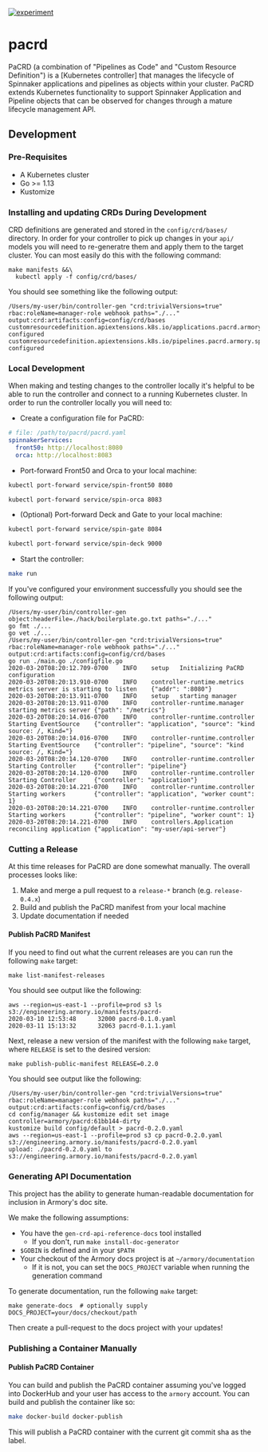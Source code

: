 [![experiment](https://img.shields.io/badge/status-experiment-yellowgreen?style=flat-square)](https://kb.armory.io/releases/early-release-beta-GA/)

# pacrd

PaCRD (a combination of "Pipelines as Code" and "Custom Resource Definition") is
a [Kubernetes controller] that manages the lifecycle of Spinnaker applications
and pipelines as objects within your cluster. PaCRD extends Kubernetes
functionality to support Spinnaker Application and Pipeline objects that can be
observed for changes through a mature lifecycle management API.

## Development

### Pre-Requisites

- A Kubernetes cluster
- Go >= 1.13  
- Kustomize

### Installing and updating CRDs During Development

CRD definitions are generated and stored in the `config/crd/bases/` directory.
In order for your controller to pick up changes in your `api/` models you will
need to re-generatre them and apply them to the target cluster. You can most
easily do this with the following command:

```
make manifests &&\
  kubectl apply -f config/crd/bases/
```

You should see something like the following output:

```
/Users/my-user/bin/controller-gen "crd:trivialVersions=true" rbac:roleName=manager-role webhook paths="./..." output:crd:artifacts:config=config/crd/bases
customresourcedefinition.apiextensions.k8s.io/applications.pacrd.armory.spinnaker.io configured
customresourcedefinition.apiextensions.k8s.io/pipelines.pacrd.armory.spinnaker.io configured
```

### Local Development

When making and testing changes to the controller locally it's helpful to be
able to run the controller and connect to a running Kubernetes cluster. In
order to run the controller locally you will need to:

- Create a configuration file for PaCRD:

```yaml
# file: /path/to/pacrd/pacrd.yaml
spinnakerServices:
  front50: http://localhost:8080
  orca: http://localhost:8083
```

- Port-forward Front50 and Orca to your local machine:

```sh
kubectl port-forward service/spin-front50 8080
```

```sh
kubectl port-forward service/spin-orca 8083
```

- (Optional) Port-forward Deck and Gate to your local machine:

```sh
kubectl port-forward service/spin-gate 8084
```

```sh
kubectl port-forward service/spin-deck 9000
```

- Start the controller:

```sh
make run
```

If you've configured your environment successfully you should see the
following output:

```
/Users/my-user/bin/controller-gen object:headerFile=./hack/boilerplate.go.txt paths="./..."
go fmt ./...
go vet ./...
/Users/my-user/bin/controller-gen "crd:trivialVersions=true" rbac:roleName=manager-role webhook paths="./..." output:crd:artifacts:config=config/crd/bases
go run ./main.go ./configfile.go
2020-03-20T08:20:12.709-0700    INFO    setup   Initializing PaCRD configuration
2020-03-20T08:20:13.910-0700    INFO    controller-runtime.metrics      metrics server is starting to listen    {"addr": ":8080"}
2020-03-20T08:20:13.911-0700    INFO    setup   starting manager
2020-03-20T08:20:13.911-0700    INFO    controller-runtime.manager      starting metrics server {"path": "/metrics"}
2020-03-20T08:20:14.016-0700    INFO    controller-runtime.controller   Starting EventSource    {"controller": "application", "source": "kind source: /, Kind="}
2020-03-20T08:20:14.016-0700    INFO    controller-runtime.controller   Starting EventSource    {"controller": "pipeline", "source": "kind source: /, Kind="}
2020-03-20T08:20:14.120-0700    INFO    controller-runtime.controller   Starting Controller     {"controller": "pipeline"}
2020-03-20T08:20:14.120-0700    INFO    controller-runtime.controller   Starting Controller     {"controller": "application"}
2020-03-20T08:20:14.221-0700    INFO    controller-runtime.controller   Starting workers        {"controller": "application", "worker count": 1}
2020-03-20T08:20:14.221-0700    INFO    controller-runtime.controller   Starting workers        {"controller": "pipeline", "worker count": 1}
2020-03-20T08:20:14.221-0700    INFO    controllers.Application reconciling application {"application": "my-user/api-server"}
```

### Cutting a Release

At this time releases for PaCRD are done somewhat manually. The overall
processes looks like:

1. Make and merge a  pull request to a `release-*` branch (e.g. `release-0.4.x`)
1. Build and publish the PaCRD manifest from your local machine
1. Update documentation if needed

#### Publish PaCRD Manifest

If you need to find out what the current releases are you can run the following
`make` target:

```
make list-manifest-releases
```

You should see output like the following:

```
aws --region=us-east-1 --profile=prod s3 ls s3://engineering.armory.io/manifests/pacrd-
2020-03-10 12:53:48      32000 pacrd-0.1.0.yaml
2020-03-11 15:13:32      32063 pacrd-0.1.1.yaml
```

Next, release a new version of the manifest with the following `make` target,
where `RELEASE` is set to the desired version:

```
make publish-public-manifest RELEASE=0.2.0
```

You should see output like the following:

```
/Users/my-user/bin/controller-gen "crd:trivialVersions=true" rbac:roleName=manager-role webhook paths="./..." output:crd:artifacts:config=config/crd/bases
cd config/manager && kustomize edit set image controller=armory/pacrd:61bb144-dirty
kustomize build config/default > pacrd-0.2.0.yaml
aws --region=us-east-1 --profile=prod s3 cp pacrd-0.2.0.yaml s3://engineering.armory.io/manifests/pacrd-0.2.0.yaml
upload: ./pacrd-0.2.0.yaml to s3://engineering.armory.io/manifests/pacrd-0.2.0.yaml
```

### Generating API Documentation

This project has the ability to generate human-readable documentation for
inclusion in Armory's doc site.

We make the following assumptions:

- You have the `gen-crd-api-reference-docs` tool installed
  - If you don't, run `make install-doc-generator`
- `$GOBIN` is defined and in your `$PATH`
- Your checkout of the Armory docs project is at `~/armory/documentation`
  - If it is not, you can set the `DOCS_PROJECT` variable when running the generation command

To generate documentation, run the following `make` target:

```
make generate-docs  # optionally supply DOCS_PROJECT=your/docs/checkout/path
```

Then create a pull-request to the docs project with your updates!

### Publishing a Container Manually

#### Publish PaCRD Container

You can build and publish the PaCRD container assuming you've logged into
DockerHub and your user has access to the `armory` account. You can build
and publish the container like so:

```sh
make docker-build docker-publish
```

This will publish a PaCRD container with the current git commit sha as the label.
